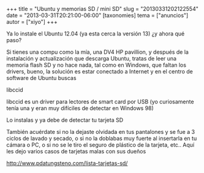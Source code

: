 +++
title = "Ubuntu y memorias SD / mini SD"
slug = "20130331202122554"
date = "2013-03-31T20:21:00-06:00"
[taxonomies]
tema = ["anuncios"]
autor = ["xiyo"]
+++

Ya lo instale el Ubuntu 12.04 (ya esta cerca la versión 13) ¿y ahora qué
paso?

Si tienes una compu como la mía, una DV4 HP pavillion, y después de la
instalación y actualización que descarga Ubuntu, tratas de leer una
memoria flash SD y no hace nada, tal como en Windows, que faltan los
drivers, bueno, la solución es estar conectado a Internet y en el centro
de software de Ubuntu buscas

libccid

libccid es un driver para lectores de smart card por USB (yo
curiosamente tenía una y eran muy difíciles de detectar en Windows 98)

Lo instalas y ya debe de detectar tu tarjeta SD

También acuérdate si no la dejaste olvidada en tus pantalones y se fue a
3 ciclos de lavado y secado, o si no la doblabas muy fuerte al
insertarla en tu cámara o PC, o si no se le tiro el seguro de plástico
de la tarjeta, etc.. Aquí les dejo varios casos de tarjetas malas con
sus dueños

<a href="http://www.pdatungsteno.com/lista-tarjetas-sd/">http://www.pdatungsteno.com/lista-tarjetas-sd/</a>

